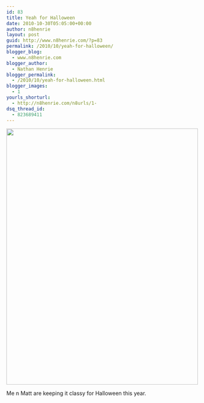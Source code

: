 ```yaml
---
id: 83
title: Yeah for Halloween
date: 2010-10-30T05:05:00+00:00
author: n8henrie
layout: post
guid: http://www.n8henrie.com/?p=83
permalink: /2010/10/yeah-for-halloween/
blogger_blog:
  - www.n8henrie.com
blogger_author:
  - Nathan Henrie
blogger_permalink:
  - /2010/10/yeah-for-halloween.html
blogger_images:
  - 1
yourls_shorturl:
  - http://n8henrie.com/n8urls/1-
dsq_thread_id:
  - 823689411
---
```

<div>
  <a href="http://www.n8henrie.com/wp-content/uploads/2012/09/photo1.jpg.scaled.5001.jpg"><img src="http://www.n8henrie.com/wp-content/uploads/2012/09/photo1.jpg.scaled.5001.jpg" width="500" height="669" /></a> 
  
  <p>
    Me n Matt are keeping it classy for Halloween this year.
  </p>
</div>

<div>
</div>